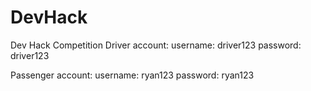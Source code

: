 # DevHack
Dev Hack Competition
Driver account:
username: driver123
password: driver123

Passenger account:
username: ryan123
password: ryan123
